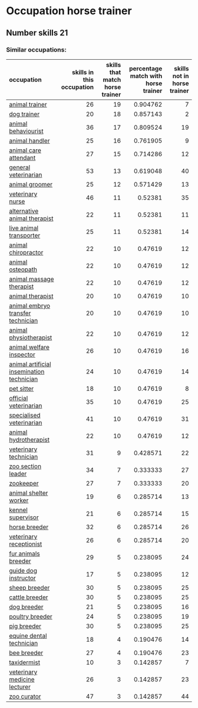 # Occupation horse trainer
## Number skills 21
### Similar occupations:
| occupation                                                                                |   skills in this occupation |   skills that match horse trainer |   percentage match with horse trainer |   skills not in horse trainer |
|:------------------------------------------------------------------------------------------|----------------------------:|----------------------------------:|--------------------------------------:|------------------------------:|
| [animal trainer](animal_trainer.md)                                                       |                          26 |                                19 |                              0.904762 |                             7 |
| [dog trainer](dog_trainer.md)                                                             |                          20 |                                18 |                              0.857143 |                             2 |
| [animal behaviourist](animal_behaviourist.md)                                             |                          36 |                                17 |                              0.809524 |                            19 |
| [animal handler](animal_handler.md)                                                       |                          25 |                                16 |                              0.761905 |                             9 |
| [animal care attendant](animal_care_attendant.md)                                         |                          27 |                                15 |                              0.714286 |                            12 |
| [general veterinarian](general_veterinarian.md)                                           |                          53 |                                13 |                              0.619048 |                            40 |
| [animal groomer](animal_groomer.md)                                                       |                          25 |                                12 |                              0.571429 |                            13 |
| [veterinary nurse](veterinary_nurse.md)                                                   |                          46 |                                11 |                              0.52381  |                            35 |
| [alternative animal therapist](alternative_animal_therapist.md)                           |                          22 |                                11 |                              0.52381  |                            11 |
| [live animal transporter](live_animal_transporter.md)                                     |                          25 |                                11 |                              0.52381  |                            14 |
| [animal chiropractor](animal_chiropractor.md)                                             |                          22 |                                10 |                              0.47619  |                            12 |
| [animal osteopath](animal_osteopath.md)                                                   |                          22 |                                10 |                              0.47619  |                            12 |
| [animal massage therapist](animal_massage_therapist.md)                                   |                          22 |                                10 |                              0.47619  |                            12 |
| [animal therapist](animal_therapist.md)                                                   |                          20 |                                10 |                              0.47619  |                            10 |
| [animal embryo transfer technician](animal_embryo_transfer_technician.md)                 |                          20 |                                10 |                              0.47619  |                            10 |
| [animal physiotherapist](animal_physiotherapist.md)                                       |                          22 |                                10 |                              0.47619  |                            12 |
| [animal welfare inspector](animal_welfare_inspector.md)                                   |                          26 |                                10 |                              0.47619  |                            16 |
| [animal artificial insemination technician](animal_artificial_insemination_technician.md) |                          24 |                                10 |                              0.47619  |                            14 |
| [pet sitter](pet_sitter.md)                                                               |                          18 |                                10 |                              0.47619  |                             8 |
| [official veterinarian](official_veterinarian.md)                                         |                          35 |                                10 |                              0.47619  |                            25 |
| [specialised veterinarian](specialised_veterinarian.md)                                   |                          41 |                                10 |                              0.47619  |                            31 |
| [animal hydrotherapist](animal_hydrotherapist.md)                                         |                          22 |                                10 |                              0.47619  |                            12 |
| [veterinary technician](veterinary_technician.md)                                         |                          31 |                                 9 |                              0.428571 |                            22 |
| [zoo section leader](zoo_section_leader.md)                                               |                          34 |                                 7 |                              0.333333 |                            27 |
| [zookeeper](zookeeper.md)                                                                 |                          27 |                                 7 |                              0.333333 |                            20 |
| [animal shelter worker](animal_shelter_worker.md)                                         |                          19 |                                 6 |                              0.285714 |                            13 |
| [kennel supervisor](kennel_supervisor.md)                                                 |                          21 |                                 6 |                              0.285714 |                            15 |
| [horse breeder](horse_breeder.md)                                                         |                          32 |                                 6 |                              0.285714 |                            26 |
| [veterinary receptionist](veterinary_receptionist.md)                                     |                          26 |                                 6 |                              0.285714 |                            20 |
| [fur animals breeder](fur_animals_breeder.md)                                             |                          29 |                                 5 |                              0.238095 |                            24 |
| [guide dog instructor](guide_dog_instructor.md)                                           |                          17 |                                 5 |                              0.238095 |                            12 |
| [sheep breeder](sheep_breeder.md)                                                         |                          30 |                                 5 |                              0.238095 |                            25 |
| [cattle breeder](cattle_breeder.md)                                                       |                          30 |                                 5 |                              0.238095 |                            25 |
| [dog breeder](dog_breeder.md)                                                             |                          21 |                                 5 |                              0.238095 |                            16 |
| [poultry breeder](poultry_breeder.md)                                                     |                          24 |                                 5 |                              0.238095 |                            19 |
| [pig breeder](pig_breeder.md)                                                             |                          30 |                                 5 |                              0.238095 |                            25 |
| [equine dental technician](equine_dental_technician.md)                                   |                          18 |                                 4 |                              0.190476 |                            14 |
| [bee breeder](bee_breeder.md)                                                             |                          27 |                                 4 |                              0.190476 |                            23 |
| [taxidermist](taxidermist.md)                                                             |                          10 |                                 3 |                              0.142857 |                             7 |
| [veterinary medicine lecturer](veterinary_medicine_lecturer.md)                           |                          26 |                                 3 |                              0.142857 |                            23 |
| [zoo curator](zoo_curator.md)                                                             |                          47 |                                 3 |                              0.142857 |                            44 |

